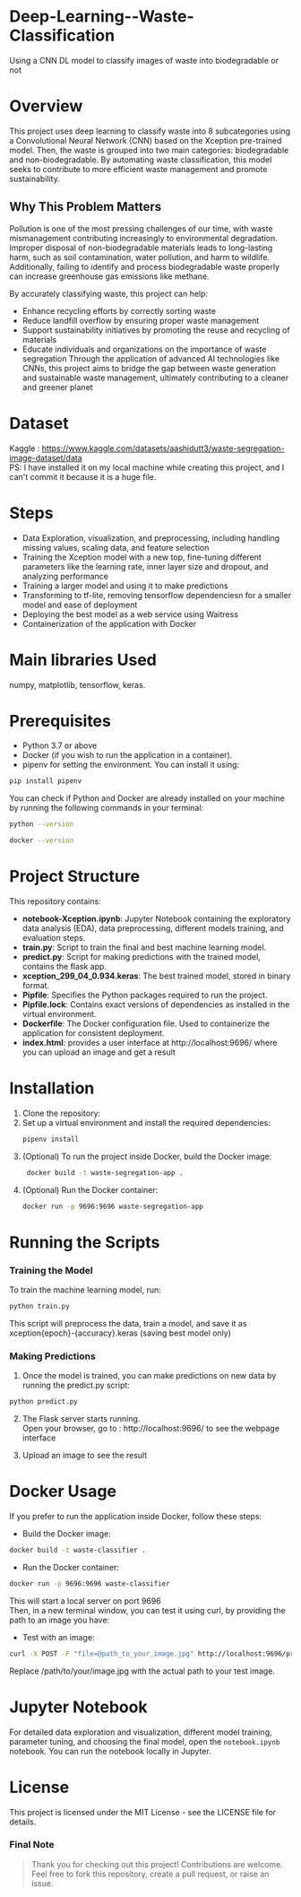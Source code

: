 # Deep-Learning--Waste-Classification
Using a CNN DL model to classify images of waste into biodegradable or not

# Overview 
This project uses deep learning to classify waste into 8 subcategories using a Convolutional Neural Network (CNN) based on the Xception pre-trained model. Then, the waste is grouped into two main categories: biodegradable and non-biodegradable. By automating waste classification, this model seeks to contribute to more efficient waste management and promote sustainability.

## Why This Problem Matters
Pollution is one of the most pressing challenges of our time, with waste mismanagement contributing increasingly to environmental degradation. Improper disposal of non-biodegradable materials leads to long-lasting harm, such as soil contamination, water pollution, and harm to wildlife. Additionally, failing to identify and process biodegradable waste properly can increase greenhouse gas emissions like methane.

By accurately classifying waste, this project can help:
- Enhance recycling efforts by correctly sorting waste
- Reduce landfill overflow by ensuring proper waste management
- Support sustainability initiatives by promoting the reuse and recycling of materials
- Educate individuals and organizations on the importance of waste segregation
  Through the application of advanced AI technologies like CNNs, this project aims to bridge the gap between waste generation and sustainable waste management, ultimately contributing to a cleaner and greener planet


# Dataset 
Kaggle : https://www.kaggle.com/datasets/aashidutt3/waste-segregation-image-dataset/data
<br>PS: I have installed it on my local machine while creating this project, and I can't commit it because it is a huge file.

# Steps
- Data Exploration, visualization, and preprocessing, including handling missing values, scaling data, and feature selection
- Training the Xception model with a new top, fine-tuning different parameters like the learning rate, inner layer size and dropout, and analyzing performance
- Training a larger model and using it to make predictions
- Transforming to tf-lite, removing tensorflow dependenciesn for a smaller model and ease of deployment
- Deploying the best model as a web service using Waitress
- Containerization of the application with Docker

# Main libraries Used
numpy, matplotlib, tensorflow, keras. 



 # Prerequisites
- Python 3.7 or above
- Docker (if you wish to run the application in a container).<br>
- pipenv for setting the environment. You can install it using:
```bash
pip install pipenv 
```

You can check if Python and Docker are already installed on your machine by running the following commands in your terminal:
```bash
python --version
```
```bash
docker --version
```


  
# Project Structure
This repository contains:
- **notebook-Xception.ipynb**: Jupyter Notebook containing the exploratory data analysis (EDA), data preprocessing, different models training, and evaluation steps.
- **train.py**: Script to train the final and best machine learning model.
- **predict.py**: Script for making predictions with the trained model, contains the flask app.
- **xception_299_04_0.934.keras**: The best trained model, stored in binary format.
- **Pipfile**: Specifies the Python packages required to run the project.
- **Pipfile.lock**: Contains exact versions of dependencies as installed in the virtual environment.
- **Dockerfile**: The Docker configuration file. Used to containerize the application for consistent deployment.
- **index.html**: provides a user interface at http://localhost:9696/ where you can upload an image and get a result



# Installation

1. Clone the repository:
2. Set up a virtual environment and install the required dependencies:
   ```bash
   pipenv install

3. (Optional) To run the project inside Docker, build the Docker image:
   ```bash
    docker build -t waste-segregation-app .  
4. (Optional) Run the Docker container:
   ```bash
   docker run -p 9696:9696 waste-segregation-app
   
# Running the Scripts
### Training the Model

To train the machine learning model, run:
```bash
python train.py
```
This script will preprocess the data, train a model, and save it as xception{epoch}-{accuracy}.keras (saving best model only)

### Making Predictions

1. Once the model is trained, you can make predictions on new data by running the predict.py script:
```bash
python predict.py
```

2. The Flask server starts running.<br>
  Open your browser, go to : http://localhost:9696/ to see the webpage interface

3. Upload an image to see the result


# Docker Usage

If you prefer to run the application inside Docker, follow these steps:

- Build the Docker image:
```bash
docker build -t waste-classifier .  
```

- Run the Docker container:
```bash
docker run -p 9696:9696 waste-classifier
```

This will start a local server on port 9696<br>
Then, in a new terminal window, you can test it using curl, by providing the path to an image you have:<br>

- Test with an image:
```bash
curl -X POST -F "file=@path_to_your_image.jpg" http://localhost:9696/predict
```
Replace /path/to/your/image.jpg with the actual path to your test image.



# Jupyter Notebook
For detailed data exploration and visualization, different model training, parameter tuning, and choosing the final model, open the ``notebook.ipynb`` notebook. You can run the notebook locally in Jupyter.

# License

This project is licensed under the MIT License - see the LICENSE file for details.


### Final Note

> Thank you for checking out this project! 
> Contributions are welcome. Feel free to fork this repository, create a pull request, or raise an issue.
